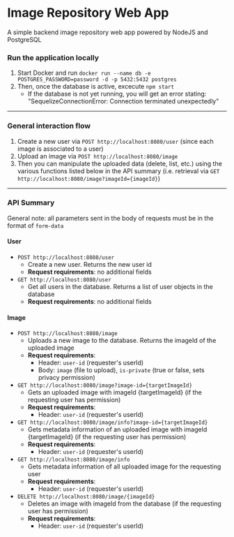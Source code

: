 # Image Repository Web App
A simple backend image repository web app powered by NodeJS and PostgreSQL

### Run the application locally
1. Start Docker and run `docker run --name db -e POSTGRES_PASSWORD=password -d -p 5432:5432 postgres`
2. Then, once the database is active, excecute `npm start`
    - If the database is not yet running, you will get an error stating: "SequelizeConnectionError: Connection terminated unexpectedly"


------
### General interaction flow
1. Create a new user via `POST http://localhost:8080/user` (since each image is associated to a user)
2. Upload an image via `POST http://localhost:8080/image`
3. Then you can manipulate the uploaded data (delete, list, etc.) using the various functions listed below in the API summary (i.e. retrieval via `GET http://localhost:8080/image?imageId={imageId}`) 


------
### API Summary
General note: all parameters sent in the body of requests must be in the format of `form-data`
#### User
- `POST http://localhost:8080/user` 
    - Create a new user. Returns the new user id
    - **Request requirements**: no additional fields
- `GET http://localhost:8080/user`
    - Get all users in the database. Returns a list of user objects in the database
    - **Request requirements**: no additional fields

#### Image
- `POST http://localhost:8080/image`
    - Uploads a new image to the database. Returns the imageId of the uploaded image
    - **Request requirements**: 
        - Header: `user-id` (requester's userId) 
        - Body: `image` (file to upload), `is-private` (true or false, sets privacy permission)
- `GET http://localhost:8080/image?image-id={targetImageId}`
    - Gets an uploaded image with imageId {targetImageId} (if the requesting user has permission)
    - **Request requirements**: 
       - Header: `user-id` (requester's userId)
- `GET http://localhost:8080/image/info?image-id={targetImageId}`
    - Gets metadata information of an uploaded image with imageId {targetImageId} (if the requesting user has permission)
    - **Request requirements**: 
        - Header: `user-id` (requester's userId)
- `GET http://localhost:8080/image/info`
    - Gets metadata information of all uploaded image for the requesting user
    - **Request requirements**: 
        - Header: `user-id` (requester's userId)
- `DELETE http://localhost:8080/image/{imageId}`
    - Deletes an image with imageId from the database (if the requesting user has permission)
    - **Request requirements**:
        - Header: `user-id` (requester's userId)





